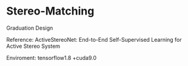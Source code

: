 # Stereo-Matching

Graduation Design

Reference: ActiveStereoNet: End-to-End Self-Supervised Learning for Active Stereo System

Enviroment: tensorflow1.8 +cuda9.0
